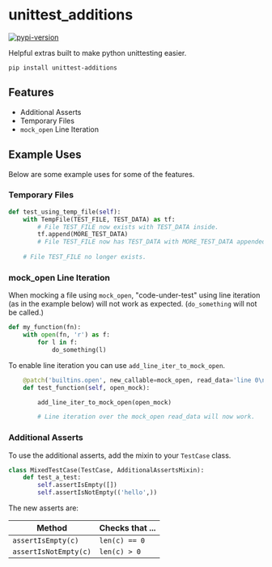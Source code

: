 # unittest_additions

[![pypi-version]][pypi]

Helpful extras built to make python unittesting easier.

`pip install unittest-additions`

## Features

* Additional Asserts
* Temporary Files
* `mock_open` Line Iteration

## Example Uses

Below are some example uses for some of the features.

### Temporary Files

```python
def test_using_temp_file(self):
    with TempFile(TEST_FILE, TEST_DATA) as tf:
    	# File TEST_FILE now exists with TEST_DATA inside.        
        tf.append(MORE_TEST_DATA)
        # File TEST_FILE now has TEST_DATA with MORE_TEST_DATA appended.
    
    # File TEST_FILE no longer exists.
```

### mock_open Line Iteration

When mocking a file using `mock_open`, "code-under-test" using line iteration (as in the example below) will not work as expected. (`do_something` will not be called.)

```python
def my_function(fn):
    with open(fn, 'r') as f:
        for l in f:
    	    do_something(l)
```

To enable line iteration you can use `add_line_iter_to_mock_open`.

```python
    @patch('builtins.open', new_callable=mock_open, read_data='line 0\nline 1\n')
    def test_function(self, open_mock):

        add_line_iter_to_mock_open(open_mock)

        # Line iteration over the mock_open read_data will now work.
```

### Additional Asserts

To use the additional asserts, add the mixin to your `TestCase` class.

```python
class MixedTestCase(TestCase, AdditionalAssertsMixin):
    def test_a_test:
        self.assertIsEmpty([])
        self.assertIsNotEmpty(('hello',))
```

The new asserts are:

| Method                  | Checks that ...
|-------------------------|----------------
| `assertIsEmpty(c)`      | `len(c) == 0`
| `assertIsNotEmpty(c)`   | `len(c) > 0`

[pypi-version]: https://img.shields.io/pypi/v/unittest-additions.svg
[pypi]: https://pypi.org/project/unittest-additions/